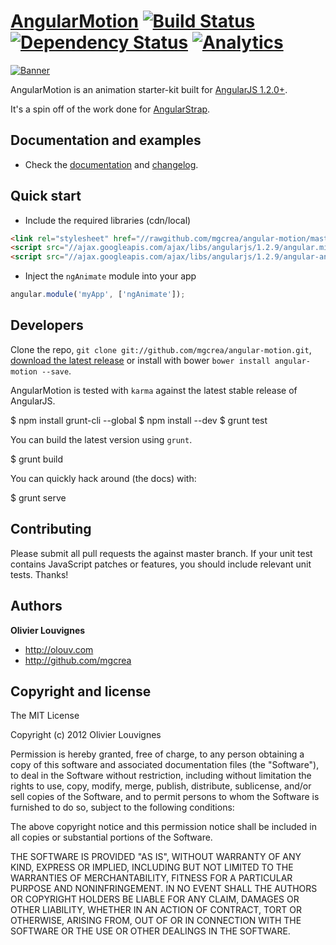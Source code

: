 # [AngularMotion](http://mgcrea.github.io/angular-motion) [![Build Status](https://secure.travis-ci.org/mgcrea/angular-motion.png?branch=master)](http://travis-ci.org/#!/mgcrea/angular-motion) [![Dependency Status](https://gemnasium.com/mgcrea/angular-motion.png)](https://gemnasium.com/mgcrea/angular-motion) [![Analytics](https://ga-beacon.appspot.com/UA-1813303-10/angular-motion/readme?pixel)](https://github.com/igrigorik/ga-beacon)

[![Banner](http://mgcrea.github.io/angular-motion/images/6af654d7.snippet.png)](http://mgcrea.github.io/angular-motion)

AngularMotion is an animation starter-kit built for [AngularJS 1.2.0+](https://github.com/angular/angular.js).

It's a spin off of the work done for [AngularStrap](http://mgcrea.github.io/angular-strap).


## Documentation and examples

+ Check the [documentation](http://mgcrea.github.io/angular-motion) and [changelog](https://github.com/mgcrea/angular-motion/releases).



## Quick start

+ Include the required libraries (cdn/local)

>
``` html
<link rel="stylesheet" href="//rawgithub.com/mgcrea/angular-motion/master/dist/angular-motion.min.css">
<script src="//ajax.googleapis.com/ajax/libs/angularjs/1.2.9/angular.min.js"></script>
<script src="//ajax.googleapis.com/ajax/libs/angularjs/1.2.9/angular-animate.min.js"></script>
```

+ Inject the `ngAnimate` module into your app

>
``` javascript
angular.module('myApp', ['ngAnimate']);
```


## Developers

Clone the repo, `git clone git://github.com/mgcrea/angular-motion.git`, [download the latest release](https://github.com/mgcrea/angular-motion/zipball/master) or install with bower `bower install angular-motion --save`.

AngularMotion is tested with `karma` against the latest stable release of AngularJS.

>
  $ npm install grunt-cli --global
  $ npm install --dev
  $ grunt test

You can build the latest version using `grunt`.

>
  $ grunt build

You can quickly hack around (the docs) with:

>
  $ grunt serve



## Contributing

Please submit all pull requests the against master branch. If your unit test contains JavaScript patches or features, you should include relevant unit tests. Thanks!



## Authors

**Olivier Louvignes**

+ http://olouv.com
+ http://github.com/mgcrea



## Copyright and license

  The MIT License

  Copyright (c) 2012 Olivier Louvignes

  Permission is hereby granted, free of charge, to any person obtaining a copy
  of this software and associated documentation files (the "Software"), to deal
  in the Software without restriction, including without limitation the rights
  to use, copy, modify, merge, publish, distribute, sublicense, and/or sell
  copies of the Software, and to permit persons to whom the Software is
  furnished to do so, subject to the following conditions:

  The above copyright notice and this permission notice shall be included in
  all copies or substantial portions of the Software.

  THE SOFTWARE IS PROVIDED "AS IS", WITHOUT WARRANTY OF ANY KIND, EXPRESS OR
  IMPLIED, INCLUDING BUT NOT LIMITED TO THE WARRANTIES OF MERCHANTABILITY,
  FITNESS FOR A PARTICULAR PURPOSE AND NONINFRINGEMENT. IN NO EVENT SHALL THE
  AUTHORS OR COPYRIGHT HOLDERS BE LIABLE FOR ANY CLAIM, DAMAGES OR OTHER
  LIABILITY, WHETHER IN AN ACTION OF CONTRACT, TORT OR OTHERWISE, ARISING FROM,
  OUT OF OR IN CONNECTION WITH THE SOFTWARE OR THE USE OR OTHER DEALINGS IN
  THE SOFTWARE.
